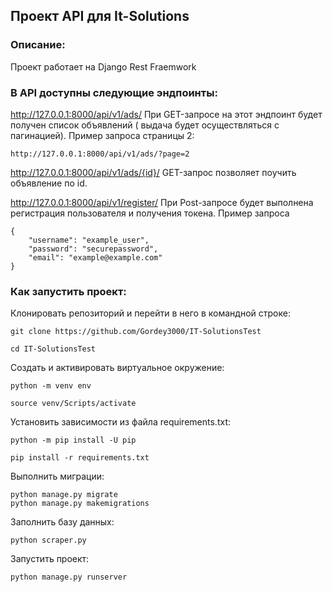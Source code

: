 ## Проект API для It-Solutions
### Описание:
Проект работает на Django Rest Fraemwork

### В API доступны следующие эндпоинты:
http://127.0.0.1:8000/api/v1/ads/ При GET-запросе на этот эндпоинт будет получен список объявлений ( выдача будет осуществляться с пагинацией).
Пример запроса страницы 2:
```
http://127.0.0.1:8000/api/v1/ads/?page=2
```

http://127.0.0.1:8000/api/v1/ads/{id}/ GET-запрос позволяет поучить объявление по id.


http://127.0.0.1:8000/api/v1/register/ При Post-запросе будет выполнена регистрация пользователя и получения токена.
Пример запроса
```
{
    "username": "example_user",
    "password": "securepassword",
    "email": "example@example.com"
}
```

### Как запустить проект:

Клонировать репозиторий и перейти в него в командной строке:

```
git clone https://github.com/Gordey3000/IT-SolutionsTest
```

```
cd IT-SolutionsTest
```

Cоздать и активировать виртуальное окружение:

```
python -m venv env
```

```
source venv/Scripts/activate
```

Установить зависимости из файла requirements.txt:

```
python -m pip install -U pip
```

```
pip install -r requirements.txt
```

Выполнить миграции:

```
python manage.py migrate
python manage.py makemigrations
```

Заполнить базу данных:

```
python scraper.py
```

Запустить проект:

```
python manage.py runserver
```
